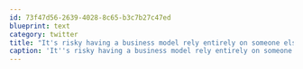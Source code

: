 ```yaml
---
id: 73f47d56-2639-4028-8c65-b3c7b27c47ed
blueprint: text
category: twitter
title: "It's risky having a business model rely entirely on someone else's API jacquesmattheij.com/api-paradox"
caption: 'It''s risky having a business model rely entirely on someone else''s API <a href="http://jacquesmattheij.com/api-paradox" title="http://jacquesmattheij.com/api-paradox" class="link link_untco">jacquesmattheij.com/api-paradox</a>'
---
```

